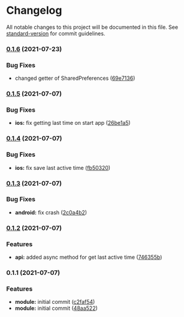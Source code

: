 # Changelog

All notable changes to this project will be documented in this file. See [standard-version](https://github.com/conventional-changelog/standard-version) for commit guidelines.

### [0.1.6](https://git.appkode.ru/diary/diary_last_active_state/compare/v0.1.5...v0.1.6) (2021-07-23)


### Bug Fixes

* changed getter of SharedPreferences ([69e7136](https://git.appkode.ru/diary/diary_last_active_state/commit/69e7136ed8a26e1e60243b9154c9ad37487d0bf2))

### [0.1.5](https://git.appkode.ru/diary/diary_last_active_state/compare/v0.1.4...v0.1.5) (2021-07-07)


### Bug Fixes

* **ios:** fix getting last time on start app ([26be1a5](https://git.appkode.ru/diary/diary_last_active_state/commit/26be1a52e9bde5cb00af2ef4e10ddf6029b1adff))

### [0.1.4](https://git.appkode.ru/diary/diary_last_active_state/compare/v0.1.3...v0.1.4) (2021-07-07)


### Bug Fixes

* **ios:** fix save last active time ([fb50320](https://git.appkode.ru/diary/diary_last_active_state/commit/fb503200eb3053ea33f7d2f148d3ae31b0cbb1f7))

### [0.1.3](https://git.appkode.ru/diary/diary_last_active_state/compare/v0.1.2...v0.1.3) (2021-07-07)


### Bug Fixes

* **android:** fix crash ([2c0a4b2](https://git.appkode.ru/diary/diary_last_active_state/commit/2c0a4b2b0b00d4bc590ac27c6bc6dfa343960e60))

### [0.1.2](https://git.appkode.ru/diary/diary_last_active_state/compare/v0.1.1...v0.1.2) (2021-07-07)


### Features

* **api:** added async method for get last active time ([746355b](https://git.appkode.ru/diary/diary_last_active_state/commit/746355bf5151ddbf97ffde155115c96bc2c99e2c))

### 0.1.1 (2021-07-07)


### Features

* **module:** initial commit ([c2faf54](https://git.appkode.ru/diary/diary_last_active_state/commit/c2faf54e8959bd33cd534faad5905309628b2db6))
* **module:** initial commit ([48aa522](https://git.appkode.ru/diary/diary_last_active_state/commit/48aa52222ef98b9db825cf69a092ba8ad09b6516))
